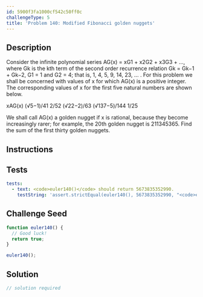 ```yaml
---
id: 5900f3fa1000cf542c50ff0c
challengeType: 5
title: 'Problem 140: Modified Fibonacci golden nuggets'
---
```


## Description
<section id='description'>
Consider the infinite polynomial series AG(x) = xG1 + x2G2 + x3G3 + ..., where Gk is the kth term of the second order recurrence relation Gk = Gk−1 + Gk−2, G1 = 1 and G2 = 4; that is, 1, 4, 5, 9, 14, 23, ... .
For this problem we shall be concerned with values of x for which AG(x) is a positive integer.
The corresponding values of x for the first five natural numbers are shown below.

xAG(x)
(√5−1)/41
2/52
(√22−2)/63
(√137−5)/144
1/25

We shall call AG(x) a golden nugget if x is rational, because they become increasingly rarer; for example, the 20th golden nugget is 211345365.
Find the sum of the first thirty golden nuggets.
</section>

## Instructions
<section id='instructions'>

</section>

## Tests
<section id='tests'>

```yml
tests:
  - text: <code>euler140()</code> should return 5673835352990.
    testString: 'assert.strictEqual(euler140(), 5673835352990, "<code>euler140()</code> should return 5673835352990.");'

```

</section>

## Challenge Seed
<section id='challengeSeed'>

<div id='js-seed'>

```js
function euler140() {
  // Good luck!
  return true;
}

euler140();
```

</div>



</section>

## Solution
<section id='solution'>

```js
// solution required
```
</section>
